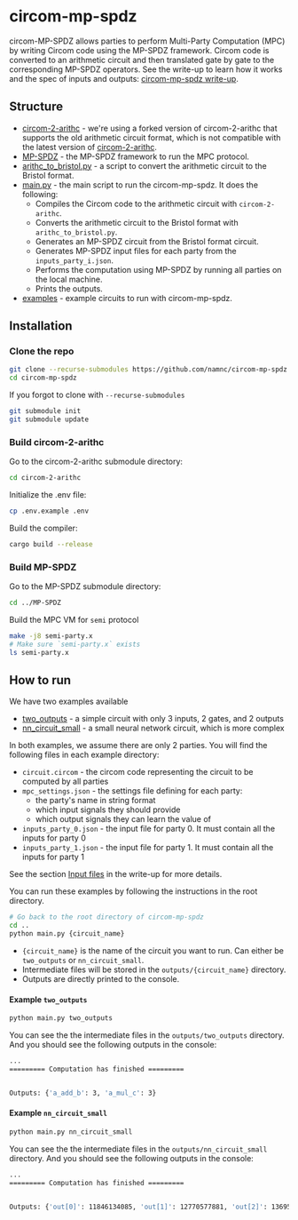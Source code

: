 # circom-mp-spdz

circom-MP-SPDZ allows parties to perform Multi-Party Computation (MPC) by writing Circom code using the MP-SPDZ framework. Circom code is converted to an arithmetic circuit and then translated gate by gate to the corresponding MP-SPDZ operators. See the write-up to learn how it works and the spec of inputs and outputs: [circom-mp-spdz write-up](https://hackmd.io/Iuu9yge4ShKBjawAcmFjvw?view).

## Structure
- [circom-2-arithc](./circom-2-arithc) - we're using a forked version of circom-2-arithc that supports the old arithmetic circuit format, which is not compatible with the latest version of [circom-2-arithc](https://github.com/namnc/circom-2-arithc).
- [MP-SPDZ](./MP-SPDZ) - the MP-SPDZ framework to run the MPC protocol.
- [arithc_to_bristol.py](./arithc_to_bristol.py) - a script to convert the arithmetic circuit to the Bristol format.
- [main.py](./main.py) - the main script to run the circom-mp-spdz. It does the following:
  - Compiles the Circom code to the arithmetic circuit with `circom-2-arithc`.
  - Converts the arithmetic circuit to the Bristol format with `arithc_to_bristol.py`.
  - Generates an MP-SPDZ circuit from the Bristol format circuit.
  - Generates MP-SPDZ input files for each party from the `inputs_party_i.json`.
  - Performs the computation using MP-SPDZ by running all parties on the local machine.
  - Prints the outputs.
- [examples](./examples) - example circuits to run with circom-mp-spdz.

## Installation

### Clone the repo

```bash
git clone --recurse-submodules https://github.com/namnc/circom-mp-spdz.git
cd circom-mp-spdz
```

If you forgot to clone with `--recurse-submodules`

```bash
git submodule init
git submodule update
```

### Build circom-2-arithc
Go to the circom-2-arithc submodule directory:
```bash
cd circom-2-arithc
```

Initialize the .env file:
```bash
cp .env.example .env
```

Build the compiler:

```bash
cargo build --release
```

### Build MP-SPDZ

Go to the MP-SPDZ submodule directory:
```bash
cd ../MP-SPDZ
```

Build the MPC VM for `semi` protocol

```bash
make -j8 semi-party.x
# Make sure `semi-party.x` exists
ls semi-party.x
```

## How to run

We have two examples available
- [two_outputs](./examples/two_outputs/) - a simple circuit with only 3 inputs, 2 gates, and 2 outputs
- [nn_circuit_small](./examples/nn_circuit_small/) - a small neural network circuit, which is more complex

In both examples, we assume there are only 2 parties. You will find the following files in each example directory:
- `circuit.circom` - the circom code representing the circuit to be computed by all parties
- `mpc_settings.json` - the settings file defining for each party:
    - the party's name in string format
    - which input signals they should provide
    - which output signals they can learn the value of
- `inputs_party_0.json` - the input file for party 0. It must contain all the inputs for party 0
- `inputs_party_1.json` - the input file for party 1. It must contain all the inputs for party 1

See the section [Input files](https://hackmd.io/Iuu9yge4ShKBjawAcmFjvw?view#Input-files) in the write-up for more details.

You can run these examples by following the instructions in the root directory.

```bash
# Go back to the root directory of circom-mp-spdz
cd ..
python main.py {circuit_name}
```
- `{circuit_name}` is the name of the circuit you want to run. Can either be `two_outputs` or `nn_circuit_small`.
- Intermediate files will be stored in the `outputs/{circuit_name}` directory.
- Outputs are directly printed to the console.



#### Example `two_outputs`

```bash
python main.py two_outputs
```

You can see the the intermediate files in the `outputs/two_outputs` directory. And you should see the following outputs in the console:

```bash
...
========= Computation has finished =========


Outputs: {'a_add_b': 3, 'a_mul_c': 3}
```


#### Example `nn_circuit_small`

```bash
python main.py nn_circuit_small
```

You can see the the intermediate files in the `outputs/nn_circuit_small` directory. And you should see the following outputs in the console:

```bash
...
========= Computation has finished =========


Outputs: {'out[0]': 11846134085, 'out[1]': 12770577881, 'out[2]': 13695021677, 'out[3]': 14619465473}
```
